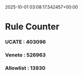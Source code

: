 2025-10-01 03:08:17.542457+00:00
# Rule Counter 
 ### UCATE : 403096

 ### Veneto : 526963

 ### Allowlist : 13930